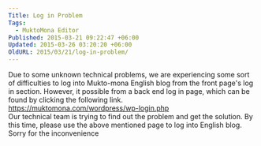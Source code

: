 ```yaml
---
Title: Log in Problem
Tags:
  - MuktoMona Editor
Published: 2015-03-21 09:22:47 +06:00
Updated: 2015-03-26 03:20:20 +06:00
OldURL: 2015/03/21/log-in-problem/
---
```


<div>Due to some unknown technical problems, we are experiencing some sort of difficulties to log into Mukto-mona English blog from the front page's log in section. However, it possible from a back end log in page, which can be found by clicking the following link.</div>
<div></div>
<div><a href="https://enblog.muktomona.com/wp-login.php" target="_blank">https://muktomona.com/<wbr />wordpress/wp-login.php</a></div>
<div></div>
<div>Our technical team is trying to find out the problem and get the solution. By this time, please use the above mentioned page to log into English blog. Sorry for the inconvenience</div>

